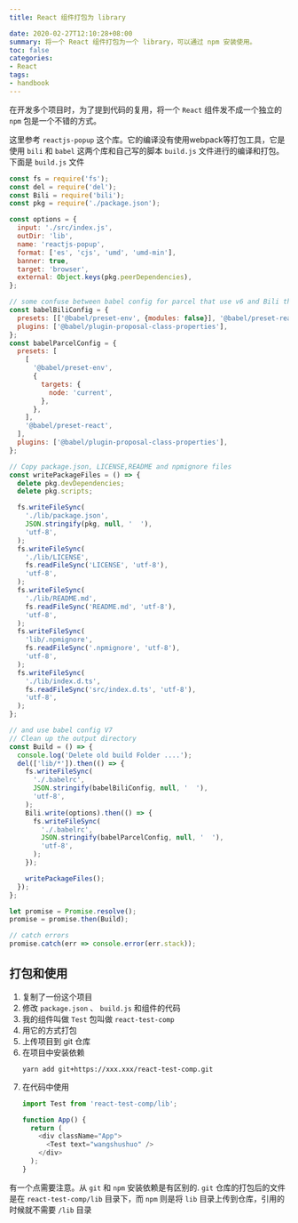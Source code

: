 ```yaml
---
title: React 组件打包为 library

date: 2020-02-27T12:10:28+08:00
summary: 将一个 React 组件打包为一个 library，可以通过 npm 安装使用。
toc: false
categories:
- React
tags:
- handbook
---
```


在开发多个项目时，为了提到代码的复用，将一个 `React` 组件发不成一个独立的 `npm` 包是一个不错的方式。

这里参考 `reactjs-popup` 这个库。它的编译没有使用webpack等打包工具，它是使用 `bili` 和 `babel` 这两个库和自己写的脚本 `build.js` 文件进行的编译和打包。下面是 `build.js` 文件

```js
const fs = require('fs');
const del = require('del');
const Bili = require('bili');
const pkg = require('./package.json');

const options = {
  input: './src/index.js',
  outDir: 'lib',
  name: 'reactjs-popup',
  format: ['es', 'cjs', 'umd', 'umd-min'],
  banner: true,
  target: 'browser',
  external: Object.keys(pkg.peerDependencies),
};

// some confuse between babel config for parcel that use v6 and Bili that's use V7
const babelBiliConfig = {
  presets: [['@babel/preset-env', {modules: false}], '@babel/preset-react'],
  plugins: ['@babel/plugin-proposal-class-properties'],
};
const babelParcelConfig = {
  presets: [
    [
      '@babel/preset-env',
      {
        targets: {
          node: 'current',
        },
      },
    ],
    '@babel/preset-react',
  ],
  plugins: ['@babel/plugin-proposal-class-properties'],
};

// Copy package.json, LICENSE,README and npmignore files
const writePackageFiles = () => {
  delete pkg.devDependencies;
  delete pkg.scripts;

  fs.writeFileSync(
    './lib/package.json',
    JSON.stringify(pkg, null, '  '),
    'utf-8',
  );
  fs.writeFileSync(
    './lib/LICENSE',
    fs.readFileSync('LICENSE', 'utf-8'),
    'utf-8',
  );
  fs.writeFileSync(
    './lib/README.md',
    fs.readFileSync('README.md', 'utf-8'),
    'utf-8',
  );
  fs.writeFileSync(
    'lib/.npmignore',
    fs.readFileSync('.npmignore', 'utf-8'),
    'utf-8',
  );
  fs.writeFileSync(
    './lib/index.d.ts',
    fs.readFileSync('src/index.d.ts', 'utf-8'),
    'utf-8',
  );
};

// and use babel config V7
// Clean up the output directory
const Build = () => {
  console.log('Delete old build Folder ....');
  del(['lib/*']).then(() => {
    fs.writeFileSync(
      './.babelrc',
      JSON.stringify(babelBiliConfig, null, '  '),
      'utf-8',
    );
    Bili.write(options).then(() => {
      fs.writeFileSync(
        './.babelrc',
        JSON.stringify(babelParcelConfig, null, '  '),
        'utf-8',
      );
    });

    writePackageFiles();
  });
};

let promise = Promise.resolve();
promise = promise.then(Build);

// catch errors
promise.catch(err => console.error(err.stack));

```

## 打包和使用

1. 复制了一份这个项目
1. 修改 `package.json` 、 `build.js` 和组件的代码
1. 我的组件叫做 `Test` 包叫做 `react-test-comp` 
1. 用它的方式打包
1. 上传项目到 git 仓库
1. 在项目中安装依赖
    ```
    yarn add git+https://xxx.xxx/react-test-comp.git
    ```
1. 在代码中使用
    ```js
    import Test from 'react-test-comp/lib';

    function App() {
      return (
        <div className="App">
          <Test text="wangshushuo" />
        </div>
      );
    }
    ```

有一个点需要注意。从 `git` 和 `npm` 安装依赖是有区别的. `git` 仓库的打包后的文件是在 `react-test-comp/lib` 目录下，而 `npm` 则是将 `lib` 目录上传到仓库，引用的时候就不需要 `/lib` 目录
